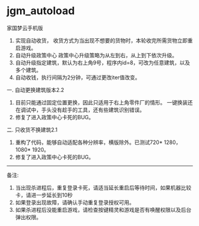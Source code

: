 # jgm_autoload
家国梦云手机版

1. 实现自动收货，
收货方式为当出现不想要的货物时，本轮收完所需货物立即重启游戏。
2. 自动升级政策中心
政策中心升级策略为从左到右，从上到下依次升级。
3. 自动升级指定建筑，默认为右上角9号，程序内id=8，可改为任意建筑，以及多个建筑。
4. 自动收钱，执行间隔为2分钟，可通过更改iter值改变。

一. 自动更换建筑版本2.2

1. 目前只能通过固定位置更换，因此只适用于右上角零件厂的情形。
一键换装还在调试中，手头没有趁手的工具，还有些建筑识别错误。
2. 修复了进入政策中心卡死的BUG。

二. 只收货不换建筑2.1

1. 重构了代码，能够自动适配各种分辨率，横版除外。已测试720* 1280， 1080* 1920。
2. 修复了进入政策中心卡死的BUG。


******************************************************
备注:
1. 当出现杀进程后，重复登录卡死，请适当延长重启后等待时间，如果机器比较卡，请进一步延长到10秒
2. 如果登录出现故障，请确认手动重复登录授权可用。
3. 如果杀进程后没能重启游戏，请检查按键精灵和游戏是否有唤醒权限以及后台弹出权限。
